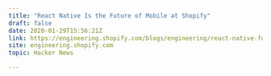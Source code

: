 ```yaml
---
title: "React Native Is the Future of Mobile at Shopify"
draft: false
date: 2020-01-29T15:56:21Z
link: https://engineering.shopify.com/blogs/engineering/react-native-future-mobile-shopify?utm_medium=RSS&utm_source=hune
site: engineering.shopify.com
topic: Hacker News  

---
```

